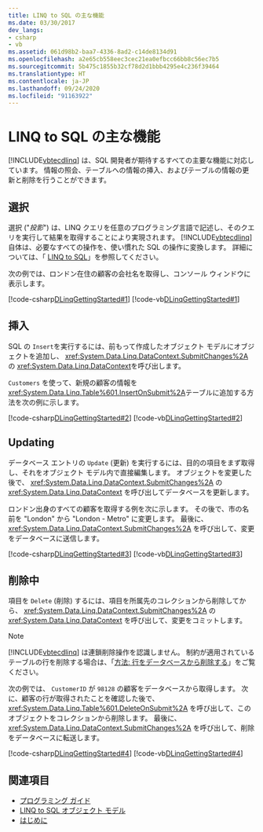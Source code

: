```yaml
---
title: LINQ to SQL の主な機能
ms.date: 03/30/2017
dev_langs:
- csharp
- vb
ms.assetid: 061d98b2-baa7-4336-8ad2-c14de8134d91
ms.openlocfilehash: a2e65cb558eec3cec21ea0efbcc66bb8c56ec7b5
ms.sourcegitcommit: 5b475c1855b32cf78d2d1bbb4295e4c236f39464
ms.translationtype: HT
ms.contentlocale: ja-JP
ms.lasthandoff: 09/24/2020
ms.locfileid: "91163922"
---
```

# <a name="what-you-can-do-with-linq-to-sql"></a>LINQ to SQL の主な機能

[!INCLUDE[vbtecdlinq](../../../../../../includes/vbtecdlinq-md.md)] は、SQL 開発者が期待するすべての主要な機能に対応しています。 情報の照会、テーブルへの情報の挿入、およびテーブルの情報の更新と削除を行うことができます。  
  
## <a name="selecting"></a>選択  

 選択 ("*投影*") は、LINQ クエリを任意のプログラミング言語で記述し、そのクエリを実行して結果を取得することにより実現されます。 [!INCLUDE[vbtecdlinq](../../../../../../includes/vbtecdlinq-md.md)] 自体は、必要なすべての操作を、使い慣れた SQL の操作に変換します。 詳細については、「 [LINQ to SQL](index.md)」を参照してください。  
  
 次の例では、ロンドン在住の顧客の会社名を取得し、コンソール ウィンドウに表示します。  
  
 [!code-csharp[DLinqGettingStarted#1](../../../../../../samples/snippets/csharp/VS_Snippets_Data/DLinqGettingStarted/cs/Program.cs#1)]
 [!code-vb[DLinqGettingStarted#1](../../../../../../samples/snippets/visualbasic/VS_Snippets_Data/DLinqGettingStarted/vb/Module1.vb#1)]  
  
## <a name="inserting"></a>挿入  

 SQL の `Insert`を実行するには、前もって作成したオブジェクト モデルにオブジェクトを追加し、 <xref:System.Data.Linq.DataContext.SubmitChanges%2A> の <xref:System.Data.Linq.DataContext>を呼び出します。  
  
 `Customers` を使って、新規の顧客の情報を <xref:System.Data.Linq.Table%601.InsertOnSubmit%2A>テーブルに追加する方法を次の例に示します。  
  
 [!code-csharp[DLinqGettingStarted#2](../../../../../../samples/snippets/csharp/VS_Snippets_Data/DLinqGettingStarted/cs/Program.cs#2)]
 [!code-vb[DLinqGettingStarted#2](../../../../../../samples/snippets/visualbasic/VS_Snippets_Data/DLinqGettingStarted/vb/Module1.vb#2)]  
  
## <a name="updating"></a>Updating  

 データベース エントリの `Update` (更新) を実行するには、目的の項目をまず取得し、それをオブジェクト モデル内で直接編集します。 オブジェクトを変更した後で、 <xref:System.Data.Linq.DataContext.SubmitChanges%2A> の <xref:System.Data.Linq.DataContext> を呼び出してデータベースを更新します。  
  
 ロンドン出身のすべての顧客を取得する例を次に示します。 その後で、市の名前を "London" から "London - Metro" に変更します。 最後に、 <xref:System.Data.Linq.DataContext.SubmitChanges%2A> を呼び出して、変更をデータベースに送信します。  
  
 [!code-csharp[DLinqGettingStarted#3](../../../../../../samples/snippets/csharp/VS_Snippets_Data/DLinqGettingStarted/cs/Program.cs#3)]
 [!code-vb[DLinqGettingStarted#3](../../../../../../samples/snippets/visualbasic/VS_Snippets_Data/DLinqGettingStarted/vb/Module1.vb#3)]  
  
## <a name="deleting"></a>削除中  

 項目を `Delete` (削除) するには、項目を所属先のコレクションから削除してから、 <xref:System.Data.Linq.DataContext.SubmitChanges%2A> の <xref:System.Data.Linq.DataContext> を呼び出して、変更をコミットします。  
  
> [!NOTE]
> [!INCLUDE[vbtecdlinq](../../../../../../includes/vbtecdlinq-md.md)] は連鎖削除操作を認識しません。 制約が適用されているテーブルの行を削除する場合は、「[方法: 行をデータベースから削除する](how-to-delete-rows-from-the-database.md)」をご覧ください。  
  
 次の例では、 `CustomerID` が `98128` の顧客をデータベースから取得します。 次に、顧客の行が取得されたことを確認した後で、 <xref:System.Data.Linq.Table%601.DeleteOnSubmit%2A> を呼び出して、このオブジェクトをコレクションから削除します。 最後に、 <xref:System.Data.Linq.DataContext.SubmitChanges%2A> を呼び出して、削除をデータベースに転送します。  
  
 [!code-csharp[DLinqGettingStarted#4](../../../../../../samples/snippets/csharp/VS_Snippets_Data/DLinqGettingStarted/cs/Program.cs#4)]
 [!code-vb[DLinqGettingStarted#4](../../../../../../samples/snippets/visualbasic/VS_Snippets_Data/DLinqGettingStarted/vb/Module1.vb#4)]  
  
## <a name="see-also"></a>関連項目

- [プログラミング ガイド](programming-guide.md)
- [LINQ to SQL オブジェクト モデル](the-linq-to-sql-object-model.md)
- [はじめに](getting-started.md)
